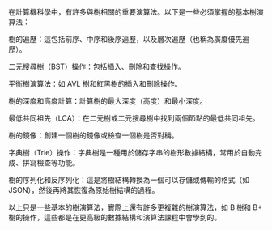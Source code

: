 在計算機科學中，有許多與樹相關的重要演算法。以下是一些必須掌握的基本樹演算法：

樹的遍歷：這包括前序、中序和後序遍歷，以及層次遍歷（也稱為廣度優先遍歷）。

二元搜尋樹（BST）操作：包括插入、刪除和查找操作。

平衡樹演算法：如 AVL 樹和紅黑樹的插入和刪除操作。

樹的深度和高度計算：計算樹的最大深度（高度）和最小深度。

最低共同祖先（LCA）：在二元樹或二元搜尋樹中找到兩個節點的最低共同祖先。

樹的鏡像：創建一個樹的鏡像或檢查一個樹是否對稱。

字典樹（Trie）操作：字典樹是一種用於儲存字串的樹形數據結構，常用於自動完成、拼寫檢查等功能。

樹的序列化和反序列化：這是將樹結構轉換為一個可以存儲或傳輸的格式（如 JSON），然後再將其恢復為原始樹結構的過程。

以上只是一些基本的樹演算法，實際上還有許多更複雜的樹演算法，如 B 樹和 B+ 樹的操作，這些都是在更高級的數據結構和演算法課程中會學到的。
